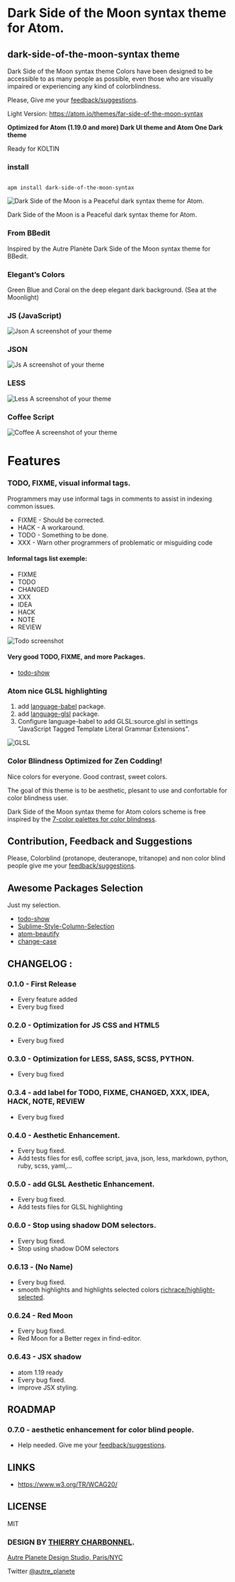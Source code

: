 # Dark Side of the Moon syntax theme for Atom.

## dark-side-of-the-moon-syntax theme

Dark Side of the Moon syntax theme Colors have been designed to be accessible to as many people as possible, even those who are visually impaired or experiencing any kind of colorblindness.

Please, Give me your [feedback/suggestions](https://github.com/thierryc/dark-side-of-the-moon-syntax/issues).

Light Version: https://atom.io/themes/far-side-of-the-moon-syntax

**Optimized for Atom (1.19.0 and more) Dark UI theme and Atom One Dark theme**

Ready for KOLTIN

### install

```ssh

apm install dark-side-of-the-moon-syntax

```

![Dark Side of the Moon is a Peaceful dark syntax theme for Atom.](https://raw.githubusercontent.com/thierryc/dark-side-of-the-moon-syntax/master/img/home.png)

Dark Side of the Moon is a Peaceful dark syntax theme for Atom.

### From BBedit

Inspired by the Autre Planète Dark Side of the Moon syntax theme for BBedit.

### Elegant’s Colors

Green Blue and Coral on the deep elegant dark background. (Sea at the Moonlight)

### JS (JavaScript)

![Json A screenshot of your theme](https://raw.githubusercontent.com/thierryc/dark-side-of-the-moon-syntax/master/img/js_screen.png)

### JSON

![Js A screenshot of your theme](https://raw.githubusercontent.com/thierryc/dark-side-of-the-moon-syntax/master/img/json_screen.png)

### LESS

![Less A screenshot of your theme](https://raw.githubusercontent.com/thierryc/dark-side-of-the-moon-syntax/master/img/less_screen.png)

### Coffee Script

![Coffee A screenshot of your theme](https://raw.githubusercontent.com/thierryc/dark-side-of-the-moon-syntax/master/img/coffee.png)

# Features

### TODO, FIXME, visual informal tags.

Programmers may use informal tags in comments to assist in indexing common issues.

* FIXME - Should be corrected.
* HACK - A workaround.
* TODO - Something to be done.
* XXX - Warn other programmers of problematic or misguiding code

#### Informal tags list exemple:

* FIXME
* TODO
* CHANGED
* XXX
* IDEA
* HACK
* NOTE
* REVIEW

![Todo screenshot](https://raw.githubusercontent.com/thierryc/dark-side-of-the-moon-syntax/master/img/less_screen_todo.png)

#### Very good TODO, FIXME, and more Packages.

  * [todo-show](https://atom.io/packages/todo-show)

### Atom nice GLSL highlighting

1. add [language-babel](https://atom.io/packages/language-babel) package.
2. add [language-glsl](https://atom.io/packages/language-glsl) package.
3. Configure language-babel to add GLSL:source.glsl in settings "JavaScript Tagged Template Literal Grammar Extensions".

![GLSL](https://raw.githubusercontent.com/thierryc/dark-side-of-the-moon-syntax/master/img/js-glsl.png)

### Color Blindness Optimized for Zen Codding!

Nice colors for everyone. Good contrast, sweet colors.

The goal of this  theme  is to be aesthetic, plesant to use and confortable for color blindness user.

Dark Side of the Moon syntax theme for Atom colors scheme is free inspired by the [7-color palettes for color blindness](http://mkweb.bcgsc.ca/colorblind/).

## Contribution, Feedback and Suggestions

Please, Colorblind (protanope, deuteranope, tritanope) and non color blind people give me your [feedback/suggestions](https://github.com/thierryc/dark-side-of-the-moon-syntax/issues).

## Awesome Packages Selection

Just my selection.

  * [todo-show](https://atom.io/packages/todo-show)
  * [Sublime-Style-Column-Selection](https://atom.io/packages/Sublime-Style-Column-Selection)
  * [atom-beautify](https://atom.io/packages/atom-beautify)
  * [change-case](https://atom.io/packages/change-case)

## CHANGELOG :

### 0.1.0 - First Release
* Every feature added
* Every bug fixed

### 0.2.0 - Optimization for JS CSS and HTML5
* Every bug fixed

### 0.3.0 - Optimization for LESS, SASS, SCSS, PYTHON.
* Every bug fixed

### 0.3.4 - add label for TODO, FIXME, CHANGED, XXX, IDEA, HACK, NOTE, REVIEW
* Every bug fixed

### 0.4.0 - Aesthetic Enhancement.
* Every bug fixed.
* Add tests files for es6, coffee script, java, json, less, markdown, python, ruby, scss, yaml,…

### 0.5.0 - add GLSL Aesthetic Enhancement.
* Every bug fixed.
* Add tests files for GLSL highlighting

### 0.6.0 - Stop using shadow DOM selectors.
* Every bug fixed.
* Stop using shadow DOM selectors

### 0.6.13 - (No Name)
* Every bug fixed.
* smooth highlights and highlights selected colors [richrace/highlight-selected](https://atom.io/packages/highlight-selected).

### 0.6.24 - Red Moon
* Every bug fixed.
* Red Moon for a Better regex in find-editor.

### 0.6.43 - JSX shadow
* atom 1.19 ready
* Every bug fixed.
* improve JSX styling.

## ROADMAP

### 0.7.0 - aesthetic enhancement for color blind people.
* Help needed. Give me your [feedback/suggestions](https://github.com/thierryc/dark-side-of-the-moon-syntax/issues).

## LINKS

* https://www.w3.org/TR/WCAG20/

## LICENSE

MIT

### DESIGN BY [THIERRY CHARBONNEL](htt://www.anotherplanet.io).

[Autre Planete Design Studio, Paris/NYC](http://www.autreplanete.com/)

Twitter [@autre_planete](https://twitter.com/autre_planete)

